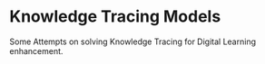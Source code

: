 # Knowledge Tracing Models


Some Attempts on solving Knowledge Tracing for Digital Learning enhancement.
